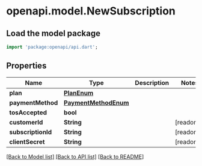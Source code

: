# openapi.model.NewSubscription

## Load the model package
```dart
import 'package:openapi/api.dart';
```

## Properties
Name | Type | Description | Notes
------------ | ------------- | ------------- | -------------
**plan** | [**PlanEnum**](PlanEnum.md) |  | 
**paymentMethod** | [**PaymentMethodEnum**](PaymentMethodEnum.md) |  | 
**tosAccepted** | **bool** |  | 
**customerId** | **String** |  | [readonly] 
**subscriptionId** | **String** |  | [readonly] 
**clientSecret** | **String** |  | [readonly] 

[[Back to Model list]](../README.md#documentation-for-models) [[Back to API list]](../README.md#documentation-for-api-endpoints) [[Back to README]](../README.md)


